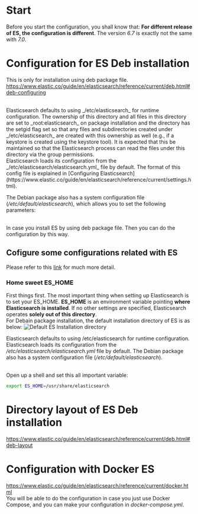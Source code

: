 # Start
Before you start the configuration, you shall know that: **For different release of ES, the configuration is different**. The version _6.7_ is exactly not the same with _7.0_.


# Configuration for ES Deb installation
This is only for installation using deb package file.
https://www.elastic.co/guide/en/elasticsearch/reference/current/deb.html#deb-configuring

<br>
Elasticsearch defaults to using _/etc/elasticsearch_ for runtime configuration. The ownership of this directory and all files in this directory are set to _root:elasticsearch_ on package installation and the directory has the setgid flag set so that any files and subdirectories created under _/etc/elasticsearch_ are created with this ownership as well (e.g., if a keystore is created using the keystore tool). It is expected that this be maintained so that the Elasticsearch process can read the files under this directory via the group permissions.
<br>
Elasticsearch loads its configuration from the _/etc/elasticsearch/elasticsearch.yml_ file by default. The format of this config file is explained in [Configuring Elasticsearch](https://www.elastic.co/guide/en/elasticsearch/reference/current/settings.html).

The Debian package also has a system configuration file (_/etc/default/elasticsearch_), which allows you to set the following parameters:

<br>
In case you install ES by using deb package file. Then you can do the configuration by this way.


## Cofigure some configurations related with ES
Please refer to this [link](https://opensourceconnections.com/blog/2016/04/21/run-elasticsearch-in-your-shell/) for much more detail.

### Home sweet ES_HOME

First things first. The most important thing when setting up Elasticsearch is to set your ES_HOME. **ES_HOME** is an environment variable pointing **where Elasticsearch is installed**. If no other settings are specified, Elasticsearch operates **solely out of this directory**. 
<br>
For Debain package installation, the default installation directory of ES is as below:
![Default ES Installation directory](https://github.com/HuangMarco/knowledge-hub/blob/dev/zResources/elasticsearch/default-installation-es.jpg)

Elasticsearch defaults to using /etc/elasticsearch for runtime configuration. Elasticsearch loads its configuration from the _/etc/elasticsearch/elasticsearch.yml_ file by default. The Debian package also has a system configuration file (_/etc/default/elasticsearch_).

<br>
Open up a shell and set this all important variable:

```sh
export ES_HOME=/usr/share/elasticsearch
```

# Directory layout of ES Deb installation
https://www.elastic.co/guide/en/elasticsearch/reference/current/deb.html#deb-layout


# Configuration with Docker ES
https://www.elastic.co/guide/en/elasticsearch/reference/current/docker.html
<br>
You will be able to do the configuration in case you just use Docker Compose, and you can make your configuration in _docker-compose.yml_.
